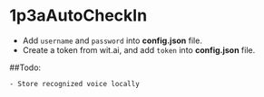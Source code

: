 # 1p3aAutoCheckIn

 - Add `username` and `password` into **config.json** file.
 - Create a token from wit.ai, and add `token` into **config.json** file.


##Todo:

    - Store recognized voice locally
